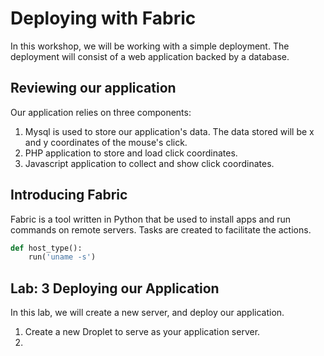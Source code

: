 # Deploying with Fabric

In this workshop, we will be working with a simple deployment. The deployment will consist of a web application backed by a database.

## Reviewing our application

Our application relies on three components:

1. Mysql is used to store our application's data. The data stored will be x and y coordinates of the mouse's click.
2. PHP application to store and load click coordinates.
3. Javascript application to collect and show click coordinates.

## Introducing Fabric

Fabric is a tool written in Python that be used to install apps and run commands on remote servers. Tasks are created to facilitate the actions.

```python
def host_type():
    run('uname -s')
```    

## Lab: 3 Deploying our Application

In this lab, we will create a new server, and deploy our application.

1. Create a new Droplet to serve as your application server.  
2. 
